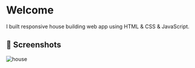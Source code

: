 # Welcome
 
I built responsive house building web app using HTML & CSS & JavaScript.

## 📸 Screenshots

![house](https://user-images.githubusercontent.com/94462152/190618248-705b5b0c-010b-4dc3-8ee2-972e63faf877.png)
